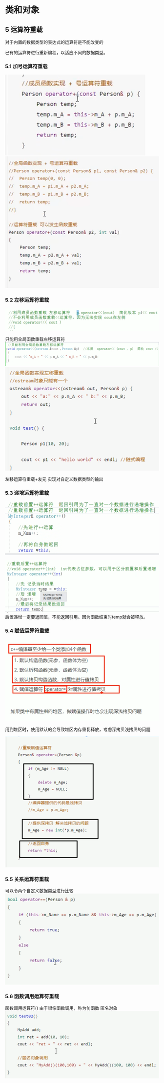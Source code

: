# 类和对象

## 5 运算符重载

对于内置的数据类型的表达式的运算符是不能改变的  

已有的运算符进行重新编程，以适应不同的数据类型。

### 5.1 加号运算符重载

![1](images/2022-05-30-15-52-44.png)  
![2](images/2022-05-30-15-53-09.png)  

### 5.2 左移运算符重载

![3](images/2022-05-30-16-00-15.png)  

只能用全局函数重载左移运算符  
![4](images/2022-05-30-16-02-31.png)  
![5](images/2022-05-30-16-06-52.png)  

左移运算符重载+友元 实现对自定义数据类型的输出  

### 5.3 递增运算符重载

![6](images/2022-05-30-16-20-47.png)  

![7](images/2022-05-30-16-24-39.png)  
后置递增一定要返回值，不能返回引用。因为函数结束时temp就会被释放。  

### 5.4 赋值运算符重载

![8](images/2022-05-30-16-29-29.png)  

用到堆区时，使用默认的会导致堆区内存重复释放，考虑深拷贝浅拷贝的问题  

![9](images/2022-05-30-21-17-52.png)  

### 5.5 关系运算符重载

可以令两个自定义数据类型进行比较  
![10](images/2022-05-30-21-24-06.png)  

### 5.6 函数调用运算符重载
函数调用运算符() 由于很像函数调用，称为仿函数
匿名对象  
![11](images/2022-05-30-21-38-47.png)
